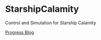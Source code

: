 # StarshipCalamity
Control and Simulation for Starship Calamity

[Progress Blog](https://www.tumblr.com/blog/starship-calamity)
